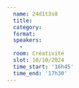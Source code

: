 ```yaml
---
  name: 24d1t3s8
  title: 
  category: 
  format: 
  speakers: 
    - 
  room: Créativité
  slot: 10/10/2024
  time_start: '16h45'
  time_end: '17h30'
---
```

